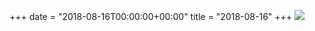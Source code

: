 +++
date = "2018-08-16T00:00:00+00:00"
title = "2018-08-16"
+++
<img class="img-fluid" src="/2018-08-16.jpg" />
